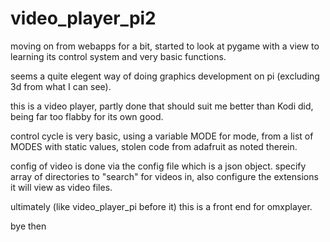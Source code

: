 # video_player_pi2

moving on from webapps for a bit, started to look at pygame with a view to learning its control system and very basic functions.

seems a quite elegent way of doing graphics development on pi (excluding 3d from what I can see).

this is a video player, partly done that should suit me better than Kodi did, being far too flabby for its own good.

control cycle is very basic, using a variable MODE for mode, from a list of MODES with static values, stolen code from adafruit as noted therein.

config of video is done via the config file which is a json object. specify array of directories to "search" for videos in, also configure the extensions it will view as video files.

ultimately (like video_player_pi before it) this is a front end for omxplayer.

bye then
